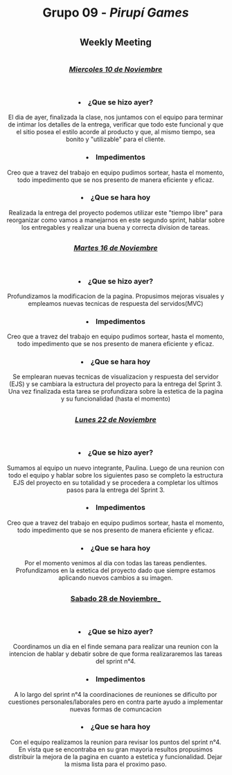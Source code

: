 # <h1 align="center">Grupo 09 - <em>Pirupí Games</em></h1>

#

## <h2 align="center"> **Weekly Meeting**</h2>

#

## <h3 align="center" style="text-decoration: underline">_Miercoles 10 de Noviembre_</h3>

<br>

### <li align="center">**¿Que se hizo ayer?**</li>

<p align="center">El dia de ayer, finalizada la clase, nos juntamos con el equipo para terminar de intimar los detalles de la entrega, verificar que todo este funcional y que el sitio posea el estilo acorde al producto y que, al mismo tiempo, sea bonito y "utilizable" para el cliente.</p>

### <li align="center">**Impedimentos**</li>

<p align="center">Creo que a travez del trabajo en equipo pudimos sortear, hasta el momento, todo impedimento que se nos presento de manera eficiente y eficaz.</p>

### <li align="center">**¿Que se hara hoy**</li>

<p align="center">Realizada la entrega del proyecto podemos utilizar este "tiempo libre" para reorganizar como vamos a manejarnos en este segundo sprint, hablar sobre los entregables y realizar una buena y correcta division de tareas.</p>

## <h3 align="center" style="text-decoration: underline">_Martes 16 de Noviembre_</h3>

<br>

### <li align="center">**¿Que se hizo ayer?**</li>

<p align="center">Profundizamos la modificacion de la pagina. Propusimos mejoras visuales y empleamos nuevas tecnicas de respuesta del servidos(MVC)</p>

### <li align="center">**Impedimentos**</li>

<p align="center">Creo que a travez del trabajo en equipo pudimos sortear, hasta el momento, todo impedimento que se nos presento de manera eficiente y eficaz.</p>

### <li align="center">**¿Que se hara hoy**</li>

<p align="center">Se emplearan nuevas tecnicas de visualizacion y respuesta del servidor (EJS) y se cambiara la estructura del proyecto para la entrega del Sprint 3. Una vez finalizada esta tarea se profundizara sobre la estetica de la pagina y su funcionalidad (hasta el momento)</p>

## <h3 align="center" style="text-decoration: underline">_Lunes 22 de Noviembre_</h3>

<br>

### <li align="center">**¿Que se hizo ayer?**</li>

<p align="center">Sumamos al equipo un nuevo integrante, Paulina. Luego de una reunion con todo el equipo y hablar sobre los siguientes paso se completo la estructura EJS del proyecto en su totalidad y se procedera a completar los ultimos pasos para la entrega del Sprint 3.</p>

### <li align="center">**Impedimentos**</li>

<p align="center">Creo que a travez del trabajo en equipo pudimos sortear, hasta el momento, todo impedimento que se nos presento de manera eficiente y eficaz.</p>

### <li align="center">**¿Que se hara hoy**</li>

<p align="center">Por el momento venimos al dia con todas las tareas pendientes. Profundizamos en la estetica del proyecto dado que siempre estamos aplicando nuevos cambios a su imagen.</p>

## <h3 align="center" style="text-decoration: underline">Sabado 28 de Noviembre\_</h3>

<br>

### <li align="center">**¿Que se hizo ayer?**</li>

<p align="center">Coordinamos un dia en el finde semana para realizar una reunion con la intencion de hablar y debatir sobre de que forma realizararemos las tareas del sprint n°4.</p>

### <li align="center">**Impedimentos**</li>

<p align="center">A lo largo del sprint n°4 la coordinaciones de reuniones se dificulto por cuestiones personales/laborales pero en contra parte ayudo a implementar nuevas formas de comuncacion</p>

### <li align="center">**¿Que se hara hoy**</li>

<p align="center">Con el equipo realizamos la reunion para revisar los puntos del sprint n°4. En vista que se encontraba en su gran mayoria resultos propusimos distribuir la mejora de la pagina en cuanto a estetica y funcionalidad. Dejar la misma lista para el proximo paso.</p>
